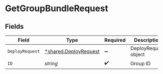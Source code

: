 # GetGroupBundleRequest


## Fields

| Field                                                         | Type                                                          | Required                                                      | Description                                                   |
| ------------------------------------------------------------- | ------------------------------------------------------------- | ------------------------------------------------------------- | ------------------------------------------------------------- |
| `DeployRequest`                                               | [*shared.DeployRequest](../../models/shared/deployrequest.md) | :heavy_minus_sign:                                            | DeployRequest object                                          |
| `ID`                                                          | *string*                                                      | :heavy_check_mark:                                            | Group ID                                                      |